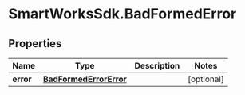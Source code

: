 # SmartWorksSdk.BadFormedError

## Properties

Name | Type | Description | Notes
------------ | ------------- | ------------- | -------------
**error** | [**BadFormedErrorError**](BadFormedErrorError.md) |  | [optional] 


